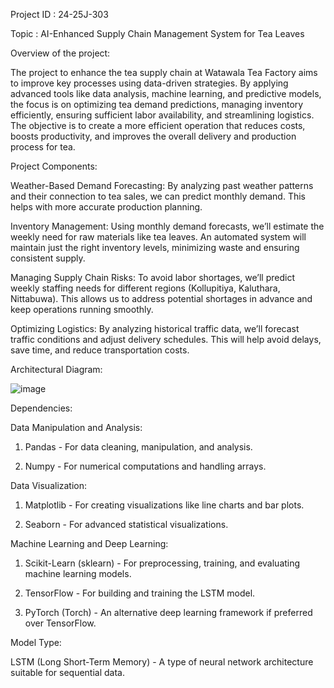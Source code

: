 Project ID : 24-25J-303

Topic : AI-Enhanced Supply Chain Management System for Tea Leaves

Overview of the project:

The project to enhance the tea supply chain at Watawala Tea Factory aims to improve key processes using data-driven strategies. By applying advanced tools like data analysis, machine learning, and predictive models, the focus is on optimizing tea demand predictions, managing inventory efficiently, ensuring sufficient labor availability, and streamlining logistics. The objective is to create a more efficient operation that reduces costs, boosts productivity, and improves the overall delivery and production process for tea.

Project Components:

Weather-Based Demand Forecasting: By analyzing past weather patterns and their connection to tea sales, we can predict monthly demand. This helps with more accurate production planning.

Inventory Management: Using monthly demand forecasts, we’ll estimate the weekly need for raw materials like tea leaves. An automated system will maintain just the right inventory levels, minimizing waste and ensuring consistent supply.

Managing Supply Chain Risks: To avoid labor shortages, we’ll predict weekly staffing needs for different regions (Kollupitiya, Kaluthara, Nittabuwa). This allows us to address potential shortages in advance and keep operations running smoothly.

Optimizing Logistics: By analyzing historical traffic data, we’ll forecast traffic conditions and adjust delivery schedules. This will help avoid delays, save time, and reduce transportation costs.

Architectural Diagram:

![image](https://github.com/user-attachments/assets/81fbb283-58e3-4922-a9fc-4b3966ffef5c)

Dependencies:

Data Manipulation and Analysis:

1. Pandas - For data cleaning, manipulation, and analysis.

2. Numpy - For numerical computations and handling arrays.

Data Visualization:

1. Matplotlib - For creating visualizations like line charts and bar plots.

2. Seaborn - For advanced statistical visualizations.

Machine Learning and Deep Learning:

1. Scikit-Learn (sklearn) - For preprocessing, training, and evaluating machine learning models.

2. TensorFlow - For building and training the LSTM model.

3. PyTorch (Torch) - An alternative deep learning framework if preferred over TensorFlow.

Model Type:

LSTM (Long Short-Term Memory) - A type of neural network architecture suitable for sequential data.
